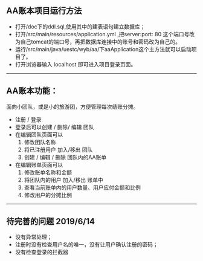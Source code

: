 ## AA账本项目运行方法
* 打开/doc下的ddl.sql,使用其中的建表语句建立数据库；
* 打开/src/main/resources/application.yml ,把server:port: 80 这个端口号改为自己tomcat的端口号，再把数据库连接中的账号和密码改为自己的。
* 运行/src/main/java/uestc/wyb/aa/下aaApplication这个主方法就可以启动项目了。
* 打开浏览器输入 localhost 即可进入项目登录页面。
---
## AA账本功能：
面向小团队，或是小的旅游团，方便管理每次结账分摊。
* 注册 / 登录
* 登录后可以创建 / 删除/ 编辑 团队
* 在编辑团队页面可以
   1. 修改团队名称
   2. 将已注册用户 加入/移出 团队
   3. 创建 / 编辑 / 删除 团队内的AA账单
* 在编辑账单页面可以
   1. 修改账单名称和金额
   2. 将团队内的用户 加入/移出 账单中
   3. 查看当前账单内的用户数量、用户应付金额和比例
   4. 修改用户的分摊比例

---
## 待完善的问题 2019/6/14
* 没有异常处理；
* 注册时没有检查用户名的唯一，没有让用户确认注册的密码；
* 没有检查登录的拦截器


 
